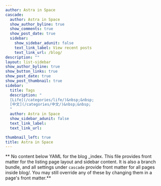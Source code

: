 ```yaml
---
author: Astra in Space
cascade:
  author: Astra in Space
  show_author_byline: true
  show_comments: true
  show_post_date: true
  sidebar:
    show_sidebar_adunit: false
    text_link_label: View recent posts
    text_link_url: /blog/
description: ""
layout: list-sidebar
show_author_byline: true
show_button_links: true
show_post_date: true
show_post_thumbnail: true
sidebar:
  title: Tags
  description: "
  [Life](/categories/life/)&nbsp;&nbsp;
  [中文](/categories/中文/)&nbsp;&nbsp;
  "
  author: Astra in Space
  show_sidebar_adunit: false
  text_link_label: 
  text_link_url: 

thumbnail_left: true
title: Astra in Space
---
```


** No content below YAML for the blog _index. This file provides front matter for the listing page layout and sidebar content. It is also a branch bundle, and all settings under `cascade` provide front matter for all pages inside blog/. You may still override any of these by changing them in a page's front matter.**
